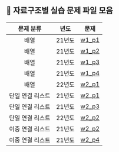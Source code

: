 ## 🌱 자료구조별 실습 문제 파일 모음


| 문제 분류 | 년도 |문제 | 
| :--: | :--: |  :--: | 
| 배열 | 21년도 | [w1_p1](https://github.com/Landvibe-DataStructure-2023Study/Prob/blob/main/21%20%EC%8B%A4%EC%8A%B5%20%EB%AC%B8%EC%A0%9C/Prob_W1/prob-W1_P1.pdf) |
| 배열 | 21년도 | [w1_p2](https://github.com/Landvibe-DataStructure-2023Study/Prob/blob/main/21%20%EC%8B%A4%EC%8A%B5%20%EB%AC%B8%EC%A0%9C/Prob_W1/prob-W1_P2.pdf) |
| 배열 | 21년도 | [w1_p3](https://github.com/Landvibe-DataStructure-2023Study/Prob/blob/main/21%20%EC%8B%A4%EC%8A%B5%20%EB%AC%B8%EC%A0%9C/Prob_W1/prob-W1_P3.pdf) |
| 배열 | 21년도 | [w1_p4](https://github.com/Landvibe-DataStructure-2023Study/Prob/blob/main/21%20%EC%8B%A4%EC%8A%B5%20%EB%AC%B8%EC%A0%9C/Prob_W1/prob-W1_P4.pdf) |
| 배열 | 22년도 | [w2_p1](https://github.com/Landvibe-DataStructure-2023Study/Prob/blob/main/22%20%EC%8B%A4%EC%8A%B5%20%EB%AC%B8%EC%A0%9C/2%EC%A3%BC%EC%B0%A8/prob-W2_P1.pdf) |
| 단일 연결 리스트 | 21년도| [w2_p1](https://github.com/Landvibe-DataStructure-2023Study/Prob/blob/main/21%20%EC%8B%A4%EC%8A%B5%20%EB%AC%B8%EC%A0%9C/Prob_W2/prob-W2_P1.pdf) |
| 단일 연결 리스트 | 21년도| [w2_p3](https://github.com/Landvibe-DataStructure-2023Study/Prob/blob/main/21%20%EC%8B%A4%EC%8A%B5%20%EB%AC%B8%EC%A0%9C/Prob_W2/prob-W2_P3.pdf) |
| 단일 연결 리스트 | 22년도| [w2_p2](https://github.com/Landvibe-DataStructure-2023Study/Prob/blob/main/22%20%EC%8B%A4%EC%8A%B5%20%EB%AC%B8%EC%A0%9C/2%EC%A3%BC%EC%B0%A8/prob-W2_P2.pdf) |
| 이중 연결 리스트 | 21년도| [w2_p2](https://github.com/Landvibe-DataStructure-2023Study/Prob/blob/main/21%20%EC%8B%A4%EC%8A%B5%20%EB%AC%B8%EC%A0%9C/Prob_W2/prob-W2_P2.pdf) |
| 이중 연결 리스트 | 21년도| [w2_p4](https://github.com/Landvibe-DataStructure-2023Study/Prob/blob/main/21%20%EC%8B%A4%EC%8A%B5%20%EB%AC%B8%EC%A0%9C/Prob_W2/prob-W2_P4.pdf) |
